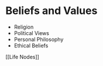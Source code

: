 # Beliefs and Values

- Religion
- Political Views
- Personal Philosophy
- Ethical Beliefs

[[Life Nodes]]
